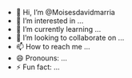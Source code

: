 - 👋 Hi, I’m @Moisesdavidmarria
- 👀 I’m interested in ...
- 🌱 I’m currently learning ...
- 💞️ I’m looking to collaborate on ...
- 📫 How to reach me ...
- 😄 Pronouns: ...
- ⚡ Fun fact: ...

<!---
Moisesdavidmarria/Moisesdavidmarria is a ✨ special ✨ repository because its `README.md` (this file) appears on your GitHub profile.
You can click the Preview link to take a look at your changes.
--->
